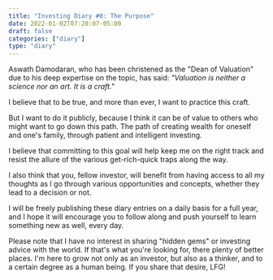```yaml
---
title: "Investing Diary #0: The Purpose"
date: 2022-01-02T07:20:07-05:00
draft: false
categories: ["diary"]
type: "diary"
---
```


Aswath Damodaran, who has been christened as the "Dean of Valuation" due to his deep expertise on the topic, has said: _"Valuation is neither a science nor an art. It is a craft."_ 

I believe that to be true, and more than ever, I want to practice this craft.

But I want to do it publicly, because I think it can be of value to others who might want to go down this path. The path of creating wealth for oneself and one's family, through patient and intelligent investing.

I believe that committing to this goal will help keep me on the right track and resist the allure of the various get-rich-quick traps along the way.

I also think that you, fellow investor, will benefit from having access to all my thoughts as I go through various opportunities and concepts, whether they lead to a decision or not.

I will be freely publishing these diary entries on a daily basis for a full year, and I hope it will encourage you to follow along and push yourself to learn something new as well, every day.

Please note that I have no interest in sharing "hidden gems" or investing advice with the world. If that's what you're looking for, there plenty of better places. I'm here to grow not only as an investor, but also as a thinker, and to a certain degree as a human being. If you share that desire, LFG!

